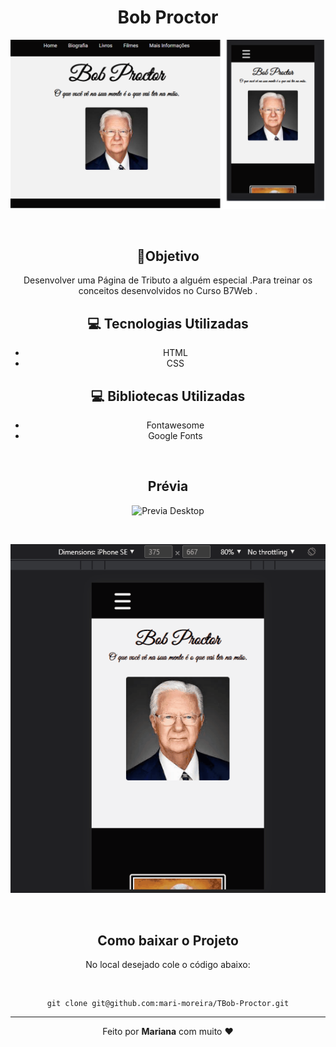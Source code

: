 <div align="center">

# Bob Proctor

![Demo](./src/ASSESTS/IMAGES/demo.png)



</br>


## 🎯Objetivo 
Desenvolver uma Página de Tributo a alguém especial .Para treinar os conceitos desenvolvidos no Curso B7Web . 

## 💻 Tecnologias Utilizadas

* HTML
* CSS

## 💻 Bibliotecas Utilizadas 

* Fontawesome
* Google Fonts

<br>

## Prévia 

![Previa Desktop](./src/ASSESTS/IMAGES/Desktop_Gif.gif)


<br>

![Previa Mobile](./src/ASSESTS/IMAGES/Mobile_Gif.gif)

<br>

## Como baixar o Projeto 

No local desejado cole o código  abaixo: 

<br>

~~~
git clone git@github.com:mari-moreira/TBob-Proctor.git

~~~

***
Feito por <strong>Mariana</strong> com muito ❤️

</div>

